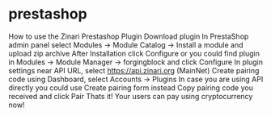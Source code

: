 # prestashop
How to use the Zinari Prestashop Plugin
Download plugin
In PrestaShop admin panel select Modules -> Module Catalog -> Install a module and upload zip archive
After Installation click Configure or you could find plugin in Modules -> Module Manager -> forgingblock and click Configure
In plugin settings near API URL, select https://api.zinari.org (MainNet)
Create pairing code using Dashboard, select Accounts -> Plugins
In case you are using API directly you could use Create pairing form instead
Copy pairing code you received and click Pair
Thats it! Your users can pay using cryptocurrency now!
